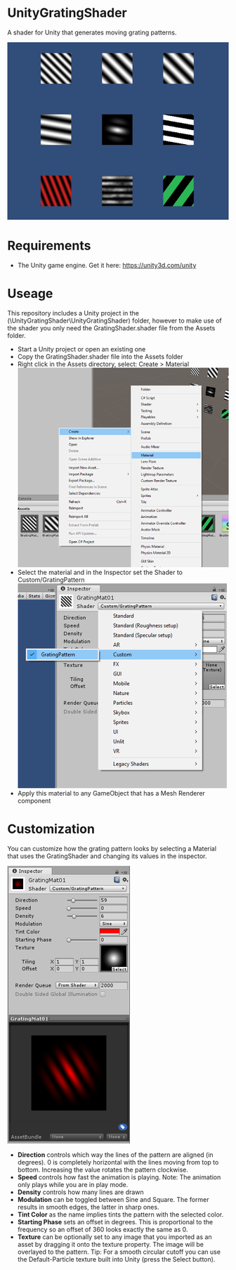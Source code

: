 # UnityGratingShader
A shader for Unity that generates moving grating patterns.

![screenshot](docs/screenshot.PNG)

# Requirements

- The Unity game engine. Get it here: https://unity3d.com/unity

# Useage

This repository includes a Unity project in the (\UnityGratingShader\UnityGratingShader) folder, however to make use of the shader you only need the GratingShader.shader file from the Assets folder.

- Start a Unity project or open an existing one
- Copy the GratingShader.shader file into the Assets folder
- Right click in the Assets directory, select: Create > Material 
![new_material](docs/new_material.PNG)
- Select the material and in the Inspector set the Shader to Custom/GratingPattern 
![custom_shader](docs/custom_shader.PNG)
- Apply this material to any GameObject that has a Mesh Renderer component

# Customization

You can customize how the grating pattern looks by selecting a Material that uses the GratingShader and changing its values in the inspector.

![customization](docs/customization.PNG)

- **Direction** controls which way the lines of the pattern are aligned (in degrees). 0 is completely horizontal with the lines moving from top to bottom. Increasing the value rotates the pattern clockwise.
- **Speed** controls how fast the animation is playing. Note: The animation only plays while you are in play mode.
- **Density** controls how many lines are drawn
- **Modulation**  can be toggled between Sine and Square. The former results in smooth edges, the latter in sharp ones.
- **Tint Color** as the name implies tints the pattern with the selected color.
- **Starting Phase** sets an offset in degrees. This is proportional to the frequency so an offset of 360 looks exactly the same as 0.
- **Texture** can be optionally set to any image that you imported as an asset by dragging it onto the texture property. The image will be overlayed to the pattern. Tip: For a smooth circular cutoff you can use the Default-Particle texture built into Unity (press the Select button).

